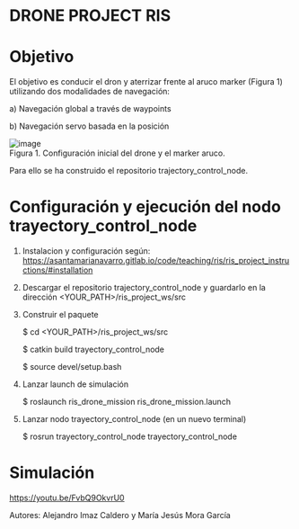 # DRONE PROJECT RIS

# Objetivo

El objetivo es conducir el dron y aterrizar frente al aruco marker (Figura 1) utilizando dos modalidades de navegación:

a) Navegación global a través de waypoints

b) Navegación servo basada en la posición

![image](https://user-images.githubusercontent.com/61427246/149408706-aceb4df8-2871-4e8b-839d-2916d205c863.png)   
Figura 1. Configuración inicial del drone y el marker aruco.

Para ello se ha construido el repositorio trajectory_control_node. 

# Configuración y ejecución del nodo trayectory_control_node
1. Instalacion y configuración según: https://asantamarianavarro.gitlab.io/code/teaching/ris/ris_project_instructions/#installation

2. Descargar el repositorio trajectory_control_node y guardarlo en la dirección <YOUR_PATH>/ris_project_ws/src

3. Construir el paquete

   $ cd <YOUR_PATH>/ris_project_ws/src

   $ catkin build trayectory_control_node
   
   $ source devel/setup.bash

4. Lanzar  launch de simulación 
   
   $ roslaunch ris_drone_mission ris_drone_mission.launch

5. Lanzar nodo trayectory_control_node (en un nuevo terminal)
   
   $ rosrun trayectory_control_node trayectory_control_node
   
# Simulación
https://youtu.be/FvbQ9OkvrU0           





Autores: Alejandro Imaz Caldero y María Jesús Mora García 
